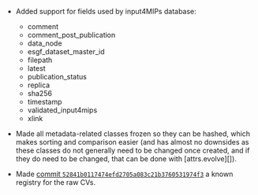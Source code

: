 - Added support for fields used by input4MIPs database:
    - comment
    - comment_post_publication
    - data_node
    - esgf_dataset_master_id
    - filepath
    - latest
    - publication_status
    - replica
    - sha256
    - timestamp
    - validated_input4mips
    - xlink

- Made all metadata-related classes frozen so they can be hashed,
  which makes sorting and comparison easier
  (and has almost no downsides
  as these classes do not generally need to be changed once created,
  and if they do need to be changed, that can be done with [attrs.evolve][]).

- Made [commit `52841b0117474efd2705a083c21b3760531974f3`](https://raw.githubusercontent.com/PCMDI/input4MIPs_CVs/52841b0117474efd2705a083c21b3760531974f3/CVs/)
  a known registry for the raw CVs.
